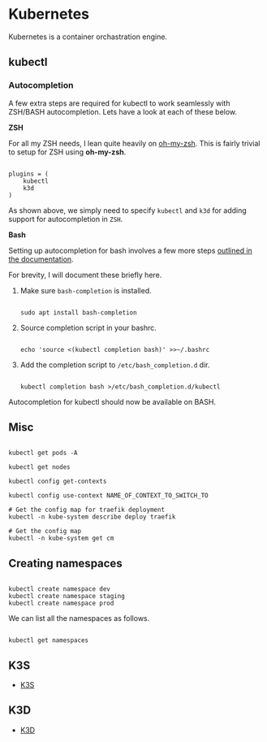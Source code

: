 # Kubernetes

Kubernetes is a container orchastration engine.

## kubectl

### Autocompletion

A few extra steps are required for kubectl to work seamlessly with ZSH/BASH autocompletion. Lets have a look at each of these below.

**ZSH**

For all my ZSH needs, I lean quite heavily on [oh-my-zsh](https://github.com/ohmyzsh/ohmyzsh). This is fairly trivial to setup for ZSH using **oh-my-zsh**.

```shell

plugins = (
    kubectl
    k3d
)
```
As shown above, we simply need to specify `kubectl` and `k3d` for adding support for autocompletion in `ZSH`.


**Bash**

Setting up autocompletion for bash involves a few more steps [outlined in the documentation](https://kubernetes.io/docs/tasks/tools/included/optional-kubectl-configs-bash-linux/).

For brevity, I will document these briefly here.

1. Make sure `bash-completion` is installed.
    ```shell

    sudo apt install bash-completion
    ```
2. Source completion script in your bashrc.
    ```shell

    echo 'source <(kubectl completion bash)' >>~/.bashrc
    ```
3. Add the completion script to `/etc/bash_completion.d` dir.
    ```

    kubectl completion bash >/etc/bash_completion.d/kubectl
    ```

Autocompletion for kubectl should now be available on BASH.


## Misc

```shell

kubectl get pods -A

kubectl get nodes

kubectl config get-contexts

kubectl config use-context NAME_OF_CONTEXT_TO_SWITCH_TO

# Get the config map for traefik deployment
kubectl -n kube-system describe deploy traefik

# Get the config map
kubectl -n kube-system get cm

```

## Creating namespaces

```shell

kubectl create namespace dev
kubectl create namespace staging
kubectl create namespace prod
```

We can list all the namespaces as follows.

```shell

kubectl get namespaces
```

## K3S

* [K3S](k3s.md)

## K3D

* [K3D](k3d.md)
